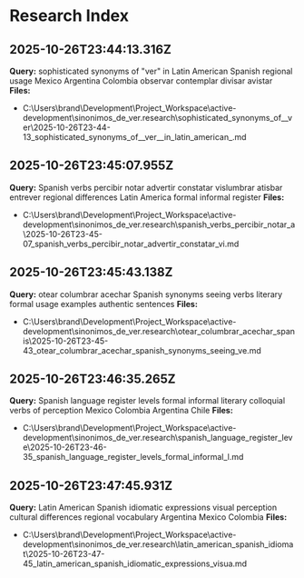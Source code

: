 # Research Index


## 2025-10-26T23:44:13.316Z
**Query:** sophisticated synonyms of "ver" in Latin American Spanish regional usage Mexico Argentina Colombia observar contemplar divisar avistar
**Files:**
- C:\Users\brand\Development\Project_Workspace\active-development\sinonimos_de_ver\.research\sophisticated_synonyms_of__ver\2025-10-26T23-44-13_sophisticated_synonyms_of__ver__in_latin_american_.md

## 2025-10-26T23:45:07.955Z
**Query:** Spanish verbs percibir notar advertir constatar vislumbrar atisbar entrever regional differences Latin America formal informal register
**Files:**
- C:\Users\brand\Development\Project_Workspace\active-development\sinonimos_de_ver\.research\spanish_verbs_percibir_notar_a\2025-10-26T23-45-07_spanish_verbs_percibir_notar_advertir_constatar_vi.md

## 2025-10-26T23:45:43.138Z
**Query:** otear columbrar acechar Spanish synonyms seeing verbs literary formal usage examples authentic sentences
**Files:**
- C:\Users\brand\Development\Project_Workspace\active-development\sinonimos_de_ver\.research\otear_columbrar_acechar_spanis\2025-10-26T23-45-43_otear_columbrar_acechar_spanish_synonyms_seeing_ve.md

## 2025-10-26T23:46:35.265Z
**Query:** Spanish language register levels formal informal literary colloquial verbs of perception Mexico Colombia Argentina Chile
**Files:**
- C:\Users\brand\Development\Project_Workspace\active-development\sinonimos_de_ver\.research\spanish_language_register_leve\2025-10-26T23-46-35_spanish_language_register_levels_formal_informal_l.md

## 2025-10-26T23:47:45.931Z
**Query:** Latin American Spanish idiomatic expressions visual perception cultural differences regional vocabulary Argentina Mexico Colombia
**Files:**
- C:\Users\brand\Development\Project_Workspace\active-development\sinonimos_de_ver\.research\latin_american_spanish_idiomat\2025-10-26T23-47-45_latin_american_spanish_idiomatic_expressions_visua.md
